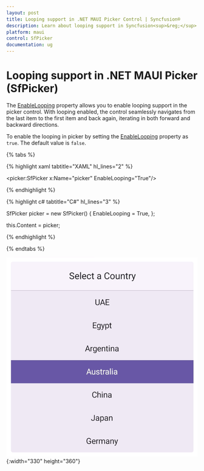 ```yaml
---
layout: post
title: Looping support in .NET MAUI Picker Control | Syncfusion®
description: Learn about looping support in Syncfusion<sup>&reg;</sup> .NET MAUI Picker (SfPicker) control and its features.
platform: maui
control: SfPicker
documentation: ug
---
```


# Looping support in .NET MAUI Picker (SfPicker)

The [EnableLooping](https://help.syncfusion.com/cr/maui/Syncfusion.Maui.Picker.PickerBase.html#Syncfusion_Maui_Picker_PickerBase_EnableLooping) property allows you to enable looping support in the picker control. With looping enabled, the control seamlessly navigates from the last item to the first item and back again, iterating in both forward and backward directions.

To enable the looping in picker by setting the [EnableLooping](https://help.syncfusion.com/cr/maui/Syncfusion.Maui.Picker.PickerBase.html#Syncfusion_Maui_Picker_PickerBase_EnableLooping) property as `true`. The default value is `false`.

{% tabs %}

{% highlight xaml tabtitle="XAML" hl_lines="2" %}

<picker:SfPicker x:Name="picker"
                 EnableLooping="True"/>

{% endhighlight %}

{% highlight c# tabtitle="C#" hl_lines="3" %}  

SfPicker picker = new SfPicker()
{
    EnableLooping = True,
};

this.Content = picker;

{% endhighlight %}

{% endtabs %}

![Enable Looping in .NET MAUI picker.](images/enable-looping/maui-picker-enable-looping.gif){:width="330" height="360"}